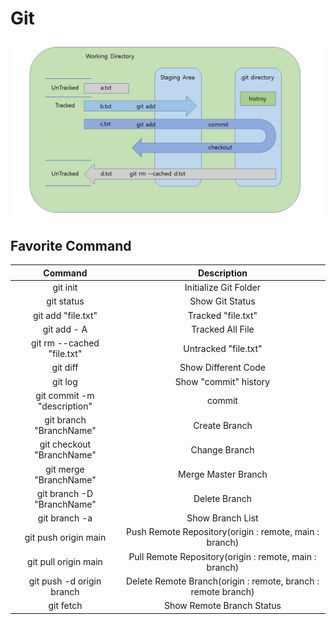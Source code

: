 # Git

![Git progress](https://github.com/lastsky20/practice/blob/master/git%20progress.jpg?raw=true)


## Favorite Command
| Command | Description|
|:--:|:--:|
|git init | Initialize Git Folder |
|git status | Show Git Status |
|git add "file.txt" | Tracked "file.txt" |
|git add - A | Tracked All File |
|git rm --cached "file.txt" |Untracked "file.txt"|
|git diff | Show Different Code |
|git log | Show "commit" history |
| git commit -m "description" | commit |
| git branch "BranchName" | Create Branch |
| git checkout "BranchName" | Change Branch |
| git merge "BranchName" | Merge Master Branch |
| git branch -D "BranchName" | Delete Branch |
| git branch -a | Show Branch List |
| git push origin main | Push Remote Repository(origin : remote, main : branch)|
| git pull origin main | Pull Remote Repository(origin : remote, main : branch)|
| git push -d origin branch | Delete Remote Branch(origin : remote, branch : remote branch)
| git fetch | Show Remote Branch Status | 